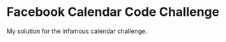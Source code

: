 Facebook Calendar Code Challenge
================================

My solution for the infamous calendar challenge.
